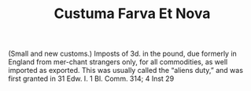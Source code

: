 ---
title: Custuma Farva Et Nova
letter: C
permalink: "/definitions/bld-custuma-farva-et-nova.html"
body: "(Small and new customs.) Imposts of 3d. in the pound, due formerly in England
  from mer-chant strangers only, for all commodities, as well imported as exported.
  This was usually called the “aliens duty,” and was first granted in 31 Edw. I. 1
  Bl. Comm. 314; 4 Inst 29"
published_at: '2018-07-07'
source: Black's Law Dictionary 2nd Ed (1910)
layout: post
---